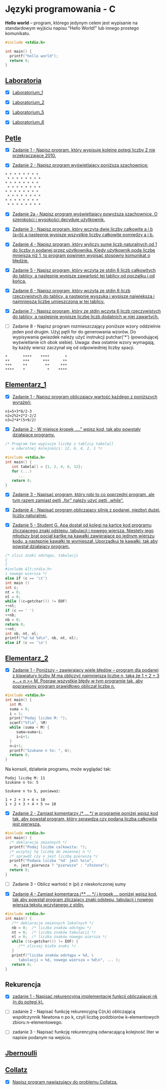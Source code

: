 # Języki programowania - C

**Hello world** – program, którego jedynym celem jest wypisanie na standardowym wyjściu napisu "Hello World!" lub innego prostego komunikatu.

```c
#include <stdio.h>

int main() {
  printf("hello world");
  return 0;
}
```
## [Laboratoria](https://github.com/Dunkenblat/Project/tree/master/laboratoria)
* [x] [Laboratorium_1](https://github.com/Dunkenblat/Project/blob/master/laboratoria/laboratorium1.md)

* [x] [Laboratorium_2](https://github.com/Dunkenblat/Project/blob/master/laboratoria/laboratorium2.md)

* [x] [Laboratorium_5](https://github.com/Dunkenblat/Project/blob/master/laboratoria/laboratorium2.md)

* [x] [Laboratorium_6](https://github.com/Dunkenblat/Project/blob/master/laboratoria/laboratorium2.md)

## [Pętle](https://github.com/Dunkenblat/Project/tree/master/petle)
* [x] [Zadanie 1 - Napisz program, który wypisuje kolejne potęgi liczby 2 nie przekraczające 2010.](https://github.com/Dunkenblat/Project/blob/master/petle/1.c)

* [x] [Zadanie 2 -  Napisz program wyświetlający poniższą szachownicę:](https://github.com/Dunkenblat/Project/blob/master/petle/2.c)
```
* * * * * * * *
 * * * * * * * *
* * * * * * * *
 * * * * * * * *
* * * * * * * *
 * * * * * * * *
* * * * * * * *
 * * * * * * * *
 ```

* [x] [Zadanie 2a -  Napisz program wyświetlający powyższą szachownicę. O szerokości i wysokości decyduje użytkownik.](https://github.com/Dunkenblat/Project/blob/master/petle/2a.c)

* [x] [Zadanie 3 - Napisz program, który wczyta dwie liczby całkowite a i b (a<b) a następnie wypisze wszystkie liczby całkowite pomiędzy a i b.](https://github.com/Dunkenblat/Project/blob/master/petle/3.c)

* [x] [Zadanie 4 - Napisz program, który wyliczy sumę liczb naturalnych od 1 do liczby n podanej przez użytkownika. Kiedy użytkownik poda liczbę mniejszą niż 1, to program powinien wypisać stosowny komunikat o błędzie.](https://github.com/Dunkenblat/Project/blob/master/petle/4.c)

* [x] [Zadanie 5 - Napisz program, który wczyta ze stdin 6 liczb całkowitych do tablicy, a następnie wypisze zawartość tej tablicy od początku i od końca.](https://github.com/Dunkenblat/Project/blob/master/petle/5.c)

* [x] [Zadanie 6 - Napisz program, który wczyta ze stdin 6 liczb rzeczywistych do tablicy, a następnie wyszuka i wypisze największą i najmniejszą liczbę umieszczoną w tej tablicy.](https://github.com/Dunkenblat/Project/blob/master/petle/6.c)

* [x] [Zadanie 7 - Napisz program, który ze stdin wczyta 6 liczb rzeczywistych do tablicy, a następnie wypisze liczbę liczb dodatnich w niej zawartych.](https://github.com/Dunkenblat/Project/blob/master/petle/7.c)

* [ ] Zadanie 8 - Napisz program rozmieszczający poniższe wzory oddzielnie jeden pod drugim. Użyj pętli for do generowania wzorów. Do wypisywania gwiazdek należy użyć instrukcji putchar('*') (powodującej wyświetlanie ich obok siebie). Uwaga: dwa ostatnie wzory wymagają, by każdy wiersz zaczynał się od odpowiedniej liczby spacji.
``` 
*       ****    ****       *
**      ***      ***      **
***     **        **     ***
****    *          *    ****
```

## [Elementarz_1](https://github.com/Dunkenblat/Project/tree/master/elementarz_1)
* [x] [Zadanie 1 - Napisz program obliczający wartość każdego z poniższych wyrażeń:](https://github.com/Dunkenblat/Project/blob/master/elementarz_1/1.c)
```
n1=5+3*8/2-3
n2=2%2+2*2-2/2
n3=2*4*(5+9/2)
```

* [x] [Zadanie 2 - W miejsce kropek „...” wpisz kod, tak aby powstały działające programy.](https://github.com/Dunkenblat/Project/blob/master/elementarz_1/2.c)
```c
/* Program ten wypisuje liczby z tablicy tabela[]
   w odwrotnej kolejności: 12, 6, 4, 2, 1 */
   
#include <stdio.h>
int main() {
   int tabela[] = {1, 2, 4, 6, 12};
   for (...)
      ...
   return 0;
}
```

* [x] [Zadanie 3 - Napisać program, który robi to co poprzedni program, ale tym razem zamiast pętli „for” należy użyć pętli „while”.](https://github.com/Dunkenblat/Project/blob/master/elementarz_1/3.c)

* [x] [Zadanie 4 - Napisać program obliczający silnię z podanej, niezbyt dużej, liczby naturalnej.](https://github.com/Dunkenblat/Project/blob/master/elementarz_1/4.c)

* [x] [Zadanie 5 - Student G. Apa dostał od kolegi na kartce kod programu zliczającego znaki odstępu, tabulacji i nowego wiersza. Niestety jego młodszy brat pociął kartkę na kawałki zawierające po jednym wierszu kodu, a następnie kawałki te wymieszał. Uporządkuj te kawałki, tak aby powstał działający program.](https://github.com/Dunkenblat/Project/blob/master/elementarz_1/5.c)
```c
/* zlicz znaki odstępu, tabulacji
{
}
#include &lt;stdio.h>
i nowego wiersza */
else if (c == '\t')
int main ()
int c;
nt = 0;
nl = 0;
while ((c=getchar()) != EOF)
++nl;
if (c == ' ')
++nb;
nb = 0;
return 0;
++nt;
int nb, nt, nl;
printf("%d %d %d\n", nb, nt, nl);
else if (c == '\n')
```

## [Elementarz_2](https://github.com/Dunkenblat/Project/tree/master/elementarz_2)
* [x] [Zadanie 1 - Poniższy – zawierający wiele błędów – program dla podanej z klawiatury liczby M ma obliczyć najmniejszą liczbę n, taką że 1 + 2 + 3 +...+ n >= M. Popraw wszystkie błędy w tym programie tak, aby poprawiony program prawidłowo obliczał liczbę n.](https://github.com/Dunkenblat/Project/blob/master/elementarz_2/1.c)
```c
#include <stdio.h>
int main() {
  int M;
  suma = 0;
  i = 1;
  print("Podaj liczbe M: ");
  scanf("%f\n", %M)
  while (suma < M) {
     suma=suma+i;
     i=i+1;
  }
  n=i+1;
  printf("Szukane n to: ", n);
  return 0;
}

```
Na konsoli, działanie programu, może wyglądać tak:
```
Podaj liczbę M: 11
Szukane n to: 5

Szukane n to 5, ponieważ:

1 + 2 + 3 + 4 < 10
1 + 2 + 3 + 4 + 5 >= 10
```

* [x] [Zadanie 2 - Zamiast komentarzy /* ... */ w programie poniżej wpisz kod tak, aby powstał program, który sprawdza czy podana liczba całkowita jest pierwsza.](https://github.com/Dunkenblat/Project/blob/master/elementarz_2/2.c)
```c
#include <stdio.h>
int main() {
  /* deklaracje zmiennych */
  printf("Podaj liczbe calkowita: ");
  /* wczytaj tę liczbę do zmiennej n */
  /* sprawdź czy n jest liczbą pierwszą */
  printf("Podana liczba '%d' jest %s\n",
    n, jest_pierwsza ? "pierwsza" : "złożona");
  return 0;
}
```

* [ ] Zadanie 3 - Oblicz wartość π (pi) z nieskończonej sumy

* [x] [Zadanie 4 - Zamiast komentarza /** ... */ i kropek ... poniżej wpisz kod, tak aby powstał program zliczający znaki odstępu, tabulacji i nowego wiersza tekstu wczytanego z stdin.](https://github.com/Dunkenblat/Project/blob/master/elementarz_2/4.c)
```c
#include <stdio.h>
int main() {
   /** deklaracje zmiennych lokalnych */
   nb = 0;  /* liczba znaków odstępu */
   nt = 0;  /* liczba znaków tabulacji */
   nl = 0;  /* liczba znaków nowego wiersza */
   while ((c=getchar()) != EOF) {
      /** zliczaj białe znaki */
   }
   printf("liczba znaków odstępu = %d, \
      tabulacji = %d, nowego wiersza = %d\n", ... );
   return 0;
}
```
## Rekurencja
* [x] [zadanie 1 - Napisać rekurencyjną implementację funkcji obliczającej nk (n do potęgi k).](https://github.com/Dunkenblat/Project/blob/master/rekurencja1.c)

* [ ] zadanie 2 - Napisać funkcję rekurencyjną C(n,k) obliczającą współczynnik Newtona n po k, czyli liczbę podzbiorów k-elementowych zbioru n-elementowego.

* [ ] zadanie 3 - Napisać funkcję rekurencyjną odwracającą kolejność liter w napisie podanym na wejściu.

## [Jbernoulli](https://github.com/Dunkenblat/Project/tree/master/jbernoulli)
## [Collatz](https://github.com/Dunkenblat/Project/tree/master/collatz)

* [x] [Napisz program nawiązujący do problemu Collatza.](https://github.com/Dunkenblat/Project/blob/master/collatz/collatz.c)


